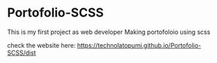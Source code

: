 # Portofolio-SCSS
This is my first project as web developer
Making portofoloio using scss

check the website here:
https://technolatopumi.github.io/Portofolio-SCSS/dist
